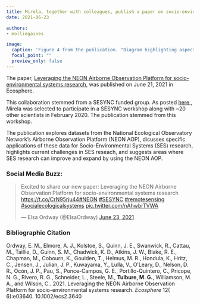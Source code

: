 ```yaml
---
title: Mirela, together with colleagues, publish a paper on socio-environmental systems research
date: 2021-06-23

authors:
- molliegaines

image:
  caption: 'Figure 4 from the publication. "Diagram highlighting aspects of the NEON AOP that can contribute to understanding SES interactions and feedback processes in space and time using drought as an example." '
  focal_point: ""
  preview_only: false
---
```


The paper, <a href = "https://esajournals.onlinelibrary.wiley.com/doi/10.1002/ecs2.3640"> Leveraging the NEON Airborne Observation Platform for socio-environmental systems research</a>, was published on June 21, 2021 in Ecosphere.

<!--more-->

This collaboration stemmed from a SESYNC funded group. As posted <a href = "../21-02-20-paper-neon/"> here </a>, Mirela was selected to participate in a SESYNC workshop along with ~20 other scientists in February 2020. The publication stemmed from this workshop.

The publication explores datasets from the National Ecological Observatory Network’s Airborne Observation Platform (NEON AOP), dicusses specific applications of these data for Socio-Environmental Systems (SES) research, highlights current challenges in SES reseach, and suggests areas where SES research can improve and expand by using the NEON AOP.

### Social Media Buzz:

<blockquote class="twitter-tweet" tw-align-center><p lang="en" dir="ltr">Excited to share our new paper: Leveraging the NEON Airborne Observation Platform for socio-environmental systems research <a href="https://t.co/CrN95rju44">https://t.co/CrN95rju44</a><a href="https://twitter.com/hashtag/NEON?src=hash&amp;ref_src=twsrc%5Etfw">#NEON</a> <a href="https://twitter.com/hashtag/SESYNC?src=hash&amp;ref_src=twsrc%5Etfw">#SESYNC</a> <a href="https://twitter.com/hashtag/remotesensing?src=hash&amp;ref_src=twsrc%5Etfw">#remotesensing</a> <a href="https://twitter.com/hashtag/socialecologicalsystems?src=hash&amp;ref_src=twsrc%5Etfw">#socialecologicalsystems</a> <a href="https://t.co/nAhwbrTVWA">pic.twitter.com/nAhwbrTVWA</a></p>&mdash; Elsa Ordway (@ElsaOrdway) <a href="https://twitter.com/ElsaOrdway/status/1407744312708767745?ref_src=twsrc%5Etfw">June 23, 2021</a></blockquote> <script async src="https://platform.twitter.com/widgets.js" charset="utf-8"></script>

<p>

### Bibliographic Citation

Ordway, E. M., Elmore, A. J., Kolstoe, S., Quinn, J. E., Swanwick, R., Cattau, M., Taillie, D., Guinn, S. M., Chadwick, K. D., Atkins, J. W., Blake, R. E., Chapman, M., Cobourn, K., Goulden, T., Helmus, M. R., Hondula, K., Hritz, C., Jensen, J., Julian, J. P., Kuwayama, Y., Lulla, V., O’Leary, D., Nelson, D. R., Ocón, J. P., Pau, S., Ponce-Campos, G. E., Portillo-Quintero, C., Pricope, N. G., Rivero, R. G., Schneider, L., Steele, M., **Tulbure, M. G.**, Williamson, M. A., and Wilson, C.. 2021. Leveraging the NEON Airborne Observation Platform for socio-environmental systems research. *Ecosphere* 12( 6):e03640. 10.1002/ecs2.3640